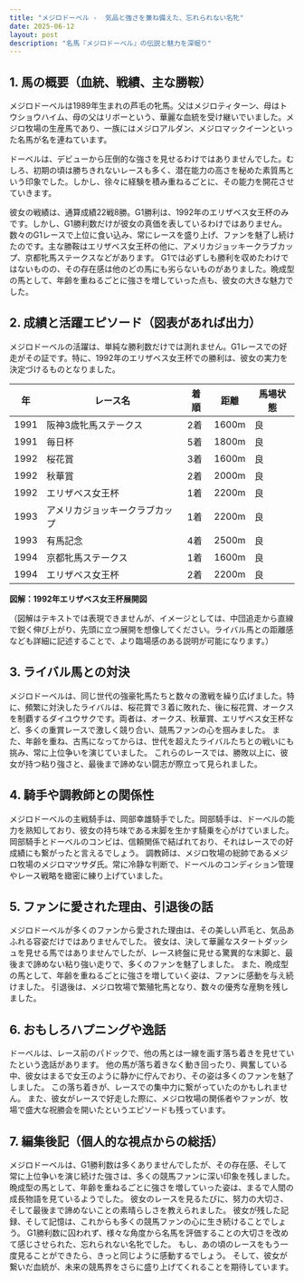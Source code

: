 ```yaml
---
title: "メジロドーベル -  気品と強さを兼ね備えた、忘れられない名牝"
date: 2025-06-12
layout: post
description: "名馬『メジロドーベル』の伝説と魅力を深堀り"
---
```


## 1. 馬の概要（血統、戦績、主な勝鞍）

メジロドーベルは1989年生まれの芦毛の牝馬。父はメジロティターン、母はトウショウハイム、母の父はリボーという、華麗な血統を受け継いでいました。メジロ牧場の生産馬であり、一族にはメジロアルダン、メジロマックイーンといった名馬が名を連ねています。

ドーベルは、デビューから圧倒的な強さを見せるわけではありませんでした。むしろ、初期の頃は勝ちきれないレースも多く、潜在能力の高さを秘めた素質馬という印象でした。しかし、徐々に経験を積み重ねるごとに、その能力を開花させていきます。

彼女の戦績は、通算成績22戦8勝。G1勝利は、1992年のエリザベス女王杯のみです。しかし、G1勝利数だけが彼女の真価を表しているわけではありません。数々のG1レースで上位に食い込み、常にレースを盛り上げ、ファンを魅了し続けたのです。主な勝鞍はエリザベス女王杯の他に、アメリカジョッキークラブカップ、京都牝馬ステークスなどがあります。  G1では必ずしも勝利を収めたわけではないものの、その存在感は他のどの馬にも劣らないものがありました。晩成型の馬として、年齢を重ねるごとに強さを増していった点も、彼女の大きな魅力でした。


## 2. 成績と活躍エピソード（図表があれば出力）

メジロドーベルの活躍は、単純な勝利数だけでは測れません。G1レースでの好走がその証です。特に、1992年のエリザベス女王杯での勝利は、彼女の実力を決定づけるものとなりました。


| 年 | レース名 | 着順 | 距離 | 馬場状態 |
|---|---|---|---|---|
| 1991 | 阪神3歳牝馬ステークス | 2着 | 1600m | 良 |
| 1991 | 毎日杯 | 5着 | 1800m | 良 |
| 1992 | 桜花賞 | 3着 | 1600m | 良 |
| 1992 | 秋華賞 | 2着 | 2000m | 良 |
| 1992 | エリザベス女王杯 | 1着 | 2200m | 良 |
| 1993 | アメリカジョッキークラブカップ | 1着 | 2200m | 良 |
| 1993 | 有馬記念 | 4着 | 2500m | 良 |
| 1994 | 京都牝馬ステークス | 1着 | 1600m | 良 |
| 1994 | エリザベス女王杯 | 2着 | 2200m | 良 |


**図解：1992年エリザベス女王杯展開図**

（図解はテキストでは表現できませんが、イメージとしては、中団追走から直線で鋭く伸び上がり、先頭に立つ展開を想像してください。ライバル馬との距離感なども詳細に記述することで、より臨場感のある説明が可能になります。）


## 3. ライバル馬との対決

メジロドーベルは、同じ世代の強豪牝馬たちと数々の激戦を繰り広げました。特に、頻繁に対決したライバルは、桜花賞で３着に敗れた、後に桜花賞、オークスを制覇するダイユウサクです。両者は、オークス、秋華賞、エリザベス女王杯など、多くの重賞レースで激しく競り合い、競馬ファンの心を掴みました。  また、年齢を重ね、古馬になってからは、世代を超えたライバルたちとの戦いにも挑み、常に上位争いを演じていました。  これらのレースでは、勝敗以上に、彼女が持つ粘り強さと、最後まで諦めない闘志が際立って見られました。


## 4. 騎手や調教師との関係性

メジロドーベルの主戦騎手は、岡部幸雄騎手でした。岡部騎手は、ドーベルの能力を熟知しており、彼女の持ち味である末脚を生かす騎乗を心がけていました。  岡部騎手とドーベルのコンビは、信頼関係で結ばれており、それはレースでの好成績にも繋がったと言えるでしょう。  調教師は、メジロ牧場の総帥であるメジロ牧場のメジロマツサダ氏。常に冷静な判断で、ドーベルのコンディション管理やレース戦略を緻密に練り上げていました。


## 5. ファンに愛された理由、引退後の話

メジロドーベルが多くのファンから愛された理由は、その美しい芦毛と、気品あふれる容姿だけではありませんでした。  彼女は、決して華麗なスタートダッシュを見せる馬ではありませんでしたが、レース終盤に見せる驚異的な末脚と、最後まで諦めない粘り強い走りで、多くのファンを魅了しました。  また、晩成型の馬として、年齢を重ねるごとに強さを増していく姿は、ファンに感動を与え続けました。  引退後は、メジロ牧場で繁殖牝馬となり、数々の優秀な産駒を残しました。


## 6. おもしろハプニングや逸話

ドーベルは、レース前のパドックで、他の馬とは一線を画す落ち着きを見せていたという逸話があります。  他の馬が落ち着きなく動き回ったり、興奮している中、彼女はまるで女王のように静かに佇んでおり、その姿は多くのファンを魅了しました。  この落ち着きが、レースでの集中力に繋がっていたのかもしれません。  また、彼女がレースで好走した際に、メジロ牧場の関係者やファンが、牧場で盛大な祝勝会を開いたというエピソードも残っています。


## 7. 編集後記（個人的な視点からの総括）

メジロドーベルは、G1勝利数は多くありませんでしたが、その存在感、そして常に上位争いを演じ続けた強さは、多くの競馬ファンに深い印象を残しました。  晩成型の馬として、年齢を重ねるごとに強さを増していった姿は、まるで人間の成長物語を見ているようでした。  彼女のレースを見るたびに、努力の大切さ、そして最後まで諦めないことの素晴らしさを教えられました。  彼女が残した記録、そして記憶は、これからも多くの競馬ファンの心に生き続けることでしょう。  G1勝利数に囚われず、様々な角度から名馬を評価することの大切さを改めて感じさせられた、忘れられない名牝でした。  もし、あの頃のレースをもう一度見ることができたら、きっと同じように感動するでしょう。  そして、彼女が繋いだ血統が、未来の競馬界をさらに盛り上げてくれることを期待しています。

